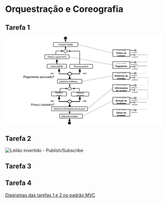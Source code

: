 # Orquestração e Coreografia

## Tarefa 1

![Composição de pedido](https://github.com/jhowmerisse/INF331-labs/blob/master/lab03%20-%20MVC/images/Composi%C3%A7%C3%A3o%20de%20pedido.png)

## Tarefa 2

![Leilão invertido - Publish/Subscribe](https://github.com/jhowmerisse/INF331-labs/blob/master/lab03%20-%20MVC/images/Leil%C3%A3o%20Invertido.png)

## Tarefa 3

## Tarefa 4

[Diagramas das tarefas 1 e 2 no padrão MVC](https://github.com/INF331-Grupo3/tarefa4/blob/master/README.md)
